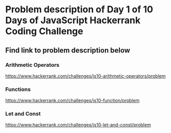# Problem description of Day 1 of 10 Days of JavaScript Hackerrank Coding Challenge
## Find link to problem description below

### Arithmetic Operators
https://www.hackerrank.com/challenges/js10-arithmetic-operators/problem

### Functions
https://www.hackerrank.com/challenges/js10-function/problem

### Let and Const
https://www.hackerrank.com/challenges/js10-let-and-const/problem